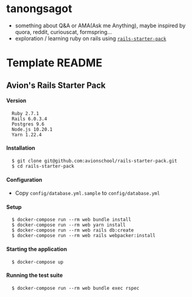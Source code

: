 # tanongsagot
- something about Q&A or AMA(Ask me Anything), maybe inspired by quora, reddit, curiouscat, formspring...
- exploration / learning ruby on rails using [`rails-starter-pack`](https://github.com/avionschool/rails-starter-pack)


# Template README

## Avion's Rails Starter Pack

#### Version

```
  Ruby 2.7.1
  Rails 6.0.3.4
  Postgres 9.6
  Node.js 10.20.1
  Yarn 1.22.4
```

#### Installation

```
  $ git clone git@github.com:avionschool/rails-starter-pack.git
  $ cd rails-starter-pack
```

#### Configuration

- Copy `config/database.yml.sample` to `config/database.yml`

#### Setup

```
  $ docker-compose run --rm web bundle install
  $ docker-compose run --rm web yarn install
  $ docker-compose run --rm web rails db:create 
  $ docker-compose run --rm web rails webpacker:install
```

#### Starting the application

```
  $ docker-compose up 
```

#### Running the test suite

```
  $ docker-compose run --rm web bundle exec rspec
```
